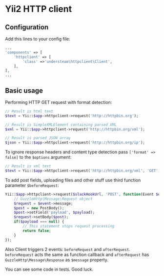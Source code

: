 # Yii2 HTTP client

## Configuration

Add this lines to your config file:

```php
...
'components' => [
	'httpclient' => [
		'class' =>'understeam\httpclient\Client',
	],
],
...
```

## Basic usage

Performing HTTP GET request with format detection:
```php
// Result is html text
$text = Yii::$app->httpclient->request('http://httpbin.org');

// Result is SimpleXMLElement containing parsed XML
$xml = Yii::$app->httpclient->request('http://httpbin.org/xml');

// Result is parsed JSON array
$json = Yii::$app->httpclient->request('http://httpbin.org/ip');

```

To ignore response headers and content type detection pass `['format' => false]` to the `$options` argument:
```php
// Result is xml text
$text = Yii::$app->httpclient->request('http://httpbin.org/xml', 'GET', null, ['format' => false]);
```

To add post fields, uploading files and other stuff use third function parameter `$beforeRequest`:

```php
Yii::$app->httpclient->request($slackHookUrl, 'POST', function(Event $event) use ($payload) {
	// GuzzleHttp\Message\Request object
	$request = $event->message;
	$post = new PostBody();
	$post->setField('payload', $payload);
	$request->setBody($post);
	if($payload === null) {
		// This statement stops request processing
		return false;
	}
});
```

Also Client triggers 2 events: `beforeRequest` and `afterRequest`. `beforeRequest` acts the same as function callback and `afterRequest` has `GuzzleHttp\Message\Response` as `$message` property.

You can see some code in tests. Good luck.
